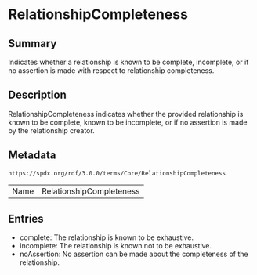 <!-- Automatically generated by spec-parser v2.3.0 on 2024-07-29T18:25:30.305944+00:00 -->
<!-- SPDX-License-Identifier: Community-Spec-1.0 -->

# RelationshipCompleteness

## Summary

Indicates whether a relationship is known to be complete, incomplete, or if no assertion is made with respect to relationship completeness.


## Description

RelationshipCompleteness indicates whether the provided relationship is known to be complete, known to be incomplete, or if no assertion is made by the relationship creator.


## Metadata

`https://spdx.org/rdf/3.0.0/terms/Core/RelationshipCompleteness`


| | |
|---|---|
| Name | RelationshipCompleteness |




## Entries

- complete: The relationship is known to be exhaustive.
- incomplete: The relationship is known not to be exhaustive.
- noAssertion: No assertion can be made about the completeness of the relationship.

